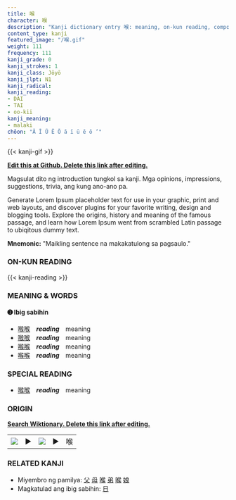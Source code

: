 ```yaml
---
title: 喉
character: 喉
description: "Kanji dictionary entry 喉: meaning, on-kun reading, compounds, origin, related kanji"
content_type: kanji
featured_image: "/喉.gif"
weight: 111
frequency: 111
kanji_grade: 0
kanji_strokes: 1
kanji_class: Jōyō
kanji_jlpt: N1
kanji_radical: 
kanji_reading: 
- DAI
- TAI
- oo-kii
kanji_meaning:
- malaki
chōon: "Ā Ī Ū Ē Ō ā ī ū ē ō ’"
---
```

[//]: # (Don't edit the line below. Kanji animated GIF code is automatically generated.)
{{< kanji-gif >}}

[//]: # (Edit below this line.)

**[Edit this at Github. Delete this link after editing.](https://github.com/tim0g/tim/tree/main/content/kanji/喉/index.md)**

Magsulat dito ng introduction tungkol sa kanji. Mga opinions, impressions, suggestions, trivia, ang kung ano-ano pa.

Generate Lorem Ipsum placeholder text for use in your graphic, print and web layouts, and discover plugins for your favorite writing, design and blogging tools. Explore the origins, history and meaning of the famous passage, and learn how Lorem Ipsum went from scrambled Latin passage to ubiqitous dummy text.
 
**Mnemonic:** "Maikling sentence na makakatulong sa pagsaulo."

### ON-KUN READING

[//]: # (Don't edit the line below. ON-KUN READING code is automatically generated.)
{{< kanji-reading >}}

### MEANING & WORDS

#### ➊ **Ibig sabihin**
  - [喉](../喉)[喉](../喉)　***reading***　meaning
  - [喉](../喉)[喉](../喉)　***reading***　meaning
  - [喉](../喉)[喉](../喉)　***reading***　meaning
  - [喉](../喉)[喉](../喉)　***reading***　meaning

### SPECIAL READING
  - [喉](../喉)[喉](../喉)　***reading***　meaning

### ORIGIN

**[Search Wiktionary. Delete this link after editing.](https://wiktionary.org/wiki/喉)**
<table class="kanji-table"><tr><td>
<img src="60px-喉-bronze.svg.png">
</td><td>▶</td><td>
<img src="60px-喉-oracle.svg.png">
</td><td>▶</td>
<td class="kanji-origin">喉</td>
</tr></table>

### RELATED KANJI
- Miyembro ng pamilya: [父](../父) [母](../母) [喉](../喉) [弟](../弟) [喉](../喉) [娘](../娘)
- Magkatulad ang ibig sabihin: [日](../日)
